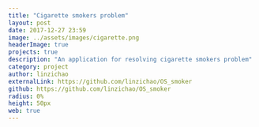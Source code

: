 ```yaml
---
title: "Cigarette smokers problem"
layout: post
date: 2017-12-27 23:59
image: ../assets/images/cigarette.png
headerImage: true
projects: true
description: "An application for resolving cigarette smokers problem"
category: project
author: linzichao
externalLink: https://github.com/linzichao/OS_smoker
github: https://github.com/linzichao/OS_smoker
radius: 0%
height: 50px
web: true
---
```

